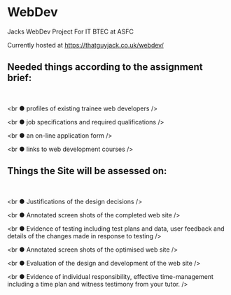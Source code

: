 # WebDev
Jacks WebDev Project For IT BTEC at ASFC

Currently hosted at https://thatguyjack.co.uk/webdev/



<h2>Needed things according to the assignment brief: </h2>
<br ●	A profile of the company itself />

<br ●	profiles of existing trainee web developers />

<br ●	job specifications and required qualifications />

<br ●	an on-line application form />

<br ●	links to web development courses />

<h2> Things the Site will be assessed on: </h2>
<br ●	Designs for the web site />

<br ●	Justifications of the design decisions />

<br ●	Annotated screen shots of the completed web site />

<br ●	Evidence of testing including test plans and data, user feedback and details of the changes made in response to testing />

<br ●	Annotated screen shots of the optimised web site />

<br ●	Evaluation of the design and development of the web site />

<br ●	Evidence of individual responsibility, effective time-management including a time plan and witness testimony from your tutor. />